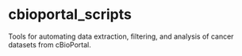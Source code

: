 # cbioportal_scripts
Tools for automating data extraction, filtering, and analysis of cancer datasets from cBioPortal.
